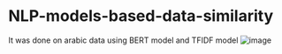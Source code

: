# NLP-models-based-data-similarity
It was done on arabic data using BERT model and TFIDF model
![image](https://github.com/Zamehi/NLP-models-based-data-similarity/assets/129313428/80471a0e-1b26-482e-9313-eb5073d5d746)
